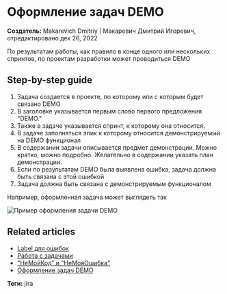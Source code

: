 # Оформление задач DEMO

**Создатель:** Makarevich Dmitriy | Макаревич Дмитрий Игоревич, отредактировано дек 26, 2022

По результатам работы, как правило в конце одного или нескольких спринтов, по проектам разработки может проводиться DEMO

## Step-by-step guide

1. Задача создается в проекте, по которому или с которым будет связано DEMO
2. В заголовке указывается первым слово первого предложения "DEMO."
3. Также в задаче указывается спринт, к которому она относится.
4. В задаче заполняться эпик к которому относится демонстрируемый на DEMO функционал
5. В содержании задачи описывается предмет демонстрации. Можно кратко, можно подробно. Желательно в содержании указать план демонстрации.
6. Если по результатам DEMO была выявлена ошибка, задача должна быть связана с этой ошибкой
7. Задача должна быть связана с демонстрируемым функционалом

Например, оформленная задача может выглядеть так

![Пример оформления задачи DEMO](demo_task_example.png)

## Related articles

- [Label для ошибок](#)
- [Работа с задачами](#)
- ["НеМойКод" и "НеМояОшибка"](#)
- [Оформление задач DEMO](#)

**Теги:** jira